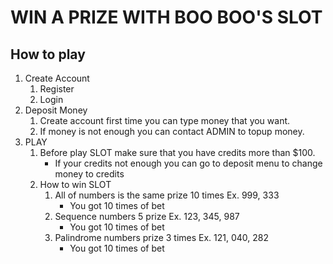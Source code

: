 # WIN A PRIZE WITH BOO BOO'S SLOT

## How to play

1. Create Account
   1. Register
   2. Login
2. Deposit Money
   1. Create account first time you can type money that you want.
   2. If money is not enough you can contact ADMIN to topup money.
3. PLAY
   1. Before play SLOT make sure that you have credits more than $100.
      - If your credits not enough you can go to deposit menu to change money to credits
   2. How to win SLOT
      1. All of numbers is the same prize 10 times Ex. 999, 333
         - You got 10 times of bet
      2. Sequence numbers 5 prize Ex. 123, 345, 987
         - You got 10 times of bet
      3. Palindrome numbers prize 3 times Ex. 121, 040, 282
         - You got 10 times of bet
